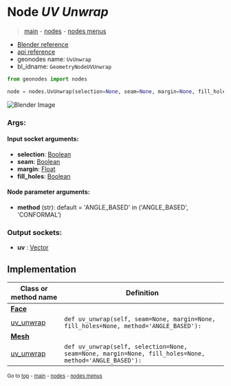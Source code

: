 # Node *UV Unwrap*

> [main](../index.md) - [nodes](nodes.md) - [nodes menus](nodes_menus.md)

- [Blender reference](https://docs.blender.org/manual/en/latest/modeling/geometry_nodes/uv/uv_unwrap.html)
- [api reference](https://docs.blender.org/api/current/bpy.types.GeometryNodeUVUnwrap.html)
- geonodes name: `UvUnwrap`
- bl_idname: `GeometryNodeUVUnwrap`

```python
from geonodes import nodes

node = nodes.UvUnwrap(selection=None, seam=None, margin=None, fill_holes=None, method='ANGLE_BASED')
```

![Blender Image](https://docs.blender.org/manual/en/latest/_images/node-types_GeometryNodeUVUnwrap.webp)

### Args:

#### Input socket arguments:

- **selection**: [Boolean](Boolean.md)
- **seam**: [Boolean](Boolean.md)
- **margin**: [Float](Float.md)
- **fill_holes**: [Boolean](Boolean.md)

#### Node parameter arguments:

- **method** (str): default = 'ANGLE_BASED' in ('ANGLE_BASED', 'CONFORMAL')

### Output sockets:

- **uv** : [Vector](Vector.md)

## Implementation

| Class or method name | Definition |
|----------------------|------------|
| **[Face](Face.md)** |
| [uv_unwrap](Face.md#uv_unwrap) | `def uv_unwrap(self, seam=None, margin=None, fill_holes=None, method='ANGLE_BASED'):` |
| **[Mesh](Mesh.md)** |
| [uv_unwrap](Mesh.md#uv_unwrap) | `def uv_unwrap(self, selection=None, seam=None, margin=None, fill_holes=None, method='ANGLE_BASED'):` |

<sub>Go to [top](#node-UV-Unwrap) - [main](../index.md) - [nodes](nodes.md) - [nodes menus](nodes_menus.md)</sub>

